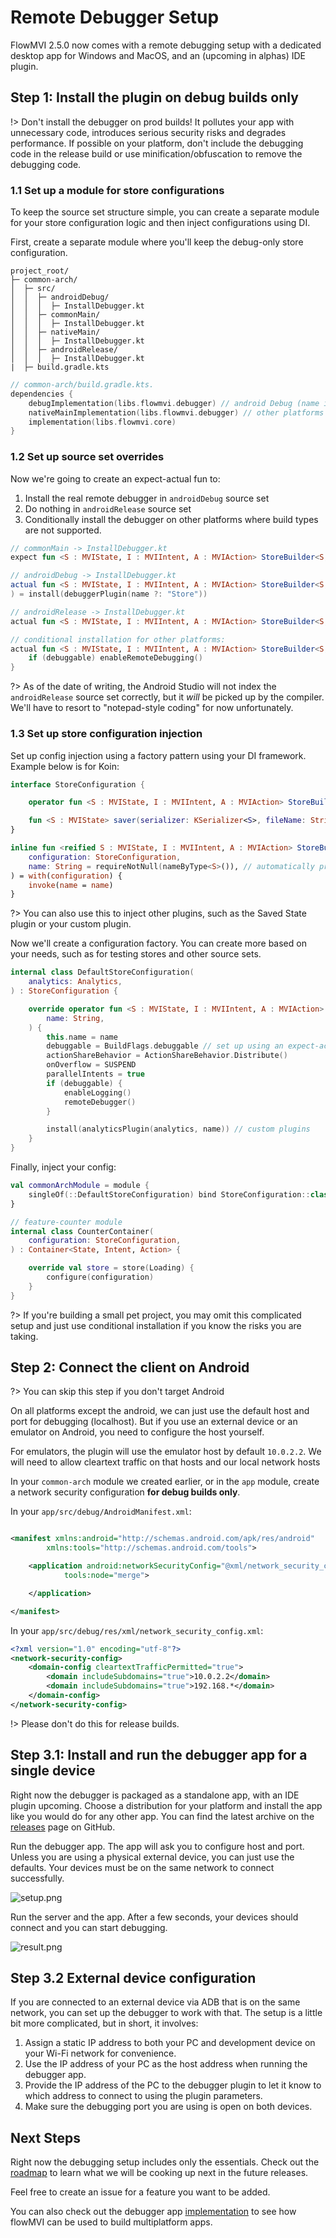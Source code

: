 # Remote Debugger Setup

FlowMVI 2.5.0 now comes with a remote debugging setup with a dedicated desktop app for Windows and MacOS, and an
(upcoming in alphas) IDE plugin.

## Step 1: Install the plugin on **debug builds only**

!> Don't install the debugger on prod builds! It pollutes your app with unnecessary code, introduces serious security
risks and degrades performance. If possible on your platform, don't include the debugging code in the release build or
use minification/obfuscation to remove the debugging code.

### 1.1 Set up a module for store configurations

To keep the source set structure simple, you can create a separate module for your store configuration logic and then
inject configurations using DI.

First, create a separate module where you'll keep the debug-only store configuration.

```
project_root/
├─ common-arch/
│  ├─ src/
│  │  ├─ androidDebug/
│  │  │  ├─ InstallDebugger.kt
│  │  ├─ commonMain/
│  │  │  ├─ InstallDebugger.kt
│  │  ├─ nativeMain/
│  │  │  ├─ InstallDebugger.kt
│  │  ├─ androidRelease/
│  │  │  ├─ InstallDebugger.kt
|  ├─ build.gradle.kts
```

```kotlin
// common-arch/build.gradle.kts. 
dependencies {
    debugImplementation(libs.flowmvi.debugger) // android Debug (name is incorrect on the kotlin plugin side)
    nativeMainImplementation(libs.flowmvi.debugger) // other platforms
    implementation(libs.flowmvi.core)
}
```

### 1.2 Set up source set overrides

Now we're going to create an expect-actual fun to:

1. Install the real remote debugger in `androidDebug` source set
2. Do nothing in `androidRelease` source set
3. Conditionally install the debugger on other platforms where build types are not supported.

```kotlin
// commonMain -> InstallDebugger.kt
expect fun <S : MVIState, I : MVIIntent, A : MVIAction> StoreBuilder<S, I, A>.remoteDebugger()

// androidDebug -> InstallDebugger.kt
actual fun <S : MVIState, I : MVIIntent, A : MVIAction> StoreBuilder<S, I, A>.remoteDebugger(
) = install(debuggerPlugin(name ?: "Store"))

// androidRelease -> InstallDebugger.kt
actual fun <S : MVIState, I : MVIIntent, A : MVIAction> StoreBuilder<S, I, A>.remoteDebugger() = Unit

// conditional installation for other platforms: 
actual fun <S : MVIState, I : MVIIntent, A : MVIAction> StoreBuilder<S, I, A>.remoteDebugger() {
    if (debuggable) enableRemoteDebugging()
}
```

?> As of the date of writing, the Android Studio will not index the `androidRelease` source set correctly, but it _will_
be picked up by the compiler. We'll have to resort to "notepad-style coding" for now unfortunately.

### 1.3 Set up store configuration injection

Set up config injection using a factory pattern using your DI framework. Example below is for Koin:

```kotlin
interface StoreConfiguration {

    operator fun <S : MVIState, I : MVIIntent, A : MVIAction> StoreBuilder<S, I, A>.invoke(name: String)

    fun <S : MVIState> saver(serializer: KSerializer<S>, fileName: String): Saver<S>
}

inline fun <reified S : MVIState, I : MVIIntent, A : MVIAction> StoreBuilder<S, I, A>.configure(
    configuration: StoreConfiguration,
    name: String = requireNotNull(nameByType<S>()), // automatically provide store name with reflection if needed
) = with(configuration) {
    invoke(name = name)
}
```

?> You can also use this to inject other plugins, such as the Saved State plugin or your custom plugin.

Now we'll create a configuration factory.
You can create more based on your needs, such as for testing stores and other source sets.

```kotlin
internal class DefaultStoreConfiguration(
    analytics: Analytics,
) : StoreConfiguration {

    override operator fun <S : MVIState, I : MVIIntent, A : MVIAction> StoreBuilder<S, I, A>.invoke(
        name: String,
    ) {
        this.name = name
        debuggable = BuildFlags.debuggable // set up using an expect-actual and BuildConfig.DEBUG
        actionShareBehavior = ActionShareBehavior.Distribute()
        onOverflow = SUSPEND
        parallelIntents = true
        if (debuggable) {
            enableLogging()
            remoteDebugger()
        }

        install(analyticsPlugin(analytics, name)) // custom plugins
    }
}
```

Finally, inject your config:

```kotlin
val commonArchModule = module {
    singleOf(::DefaultStoreConfiguration) bind StoreConfiguration::class
}

// feature-counter module
internal class CounterContainer(
    configuration: StoreConfiguration,
) : Container<State, Intent, Action> {

    override val store = store(Loading) {
        configure(configuration)
    }
}
```

?> If you're building a small pet project, you may omit this complicated setup and just use conditional
installation if you know the risks you are taking.

## Step 2: Connect the client on Android

?> You can skip this step if you don't target Android

On all platforms except the android, we can just use the default host and port for debugging (localhost). But if you
use an external device or an emulator on Android, you need to configure the host yourself.

For emulators, the plugin will use the emulator host by default `10.0.2.2`. We will need to allow cleartext traffic on
that hosts and our local network hosts

In your `common-arch` module we created earlier, or in the `app` module, create a network security configuration
**for debug builds only**.

In your `app/src/debug/AndroidManifest.xml`:

```xml

<manifest xmlns:android="http://schemas.android.com/apk/res/android"
        xmlns:tools="http://schemas.android.com/tools">

    <application android:networkSecurityConfig="@xml/network_security_config"
            tools:node="merge">

    </application>

</manifest>
```

In your `app/src/debug/res/xml/network_security_config.xml`:

```xml
<?xml version="1.0" encoding="utf-8"?>
<network-security-config>
    <domain-config cleartextTrafficPermitted="true">
        <domain includeSubdomains="true">10.0.2.2</domain>
        <domain includeSubdomains="true">192.168.*</domain>
    </domain-config>
</network-security-config>
```

!> Please don't do this for release builds.

## Step 3.1: Install and run the debugger app for a single device

Right now the debugger is packaged as a standalone app, with an IDE plugin upcoming.
Choose a distribution for your platform and install the app like you would do for any other app.
You can find the latest archive on the [releases](https://github.com/respawn-app/FlowMVI/releases) page on GitHub.

Run the debugger app. The app will ask you to configure host and port. Unless you are using a physical external device,
you can just use the defaults. Your devices must be on the same network to connect successfully.

![setup.png](images/debugger_setup_1.png)

Run the server and the app. After a few seconds, your devices should connect and you can start debugging.

![result.png](images/debugger_setup_2.png)

## Step 3.2 External device configuration

If you are connected to an external device via ADB that is on the same network, you can set up the debugger to work with
that.
The setup is a little bit more complicated, but in short, it involves:

1. Assign a static IP address to both your PC and development device on your Wi-Fi network for convenience.
2. Use the IP address of your PC as the host address when running the debugger app.
3. Provide the IP address of the PC to the debugger plugin to let it know to which address to connect to using the
   plugin parameters.
4. Make sure the debugging port you are using is open on both devices.

## Next Steps

Right now the debugging setup includes only the essentials.
Check out the [roadmap](roadmap.md) to learn what we will be cooking up next in the future releases.

Feel free to create an issue for a feature you want to be added.

You can also check out the debugger
app [implementation](https://github.com/respawn-app/FlowMVI/tree/34236773e21e7138a330d7d0fb6c5d0eba21b61e/debugger/server/src/commonMain/kotlin/pro/respawn/flowmvi/debugger/server)
to see how flowMVI can be used to build multiplatform apps.
